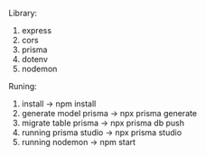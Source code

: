 Library:
1. express
2. cors
3. prisma
4. dotenv
5. nodemon

Runing:
1. install -> npm install
2. generate model prisma -> npx prisma generate
3. migrate table prisma -> npx prisma db push
4. running prisma studio -> npx prisma studio
5. running nodemon -> npm start
